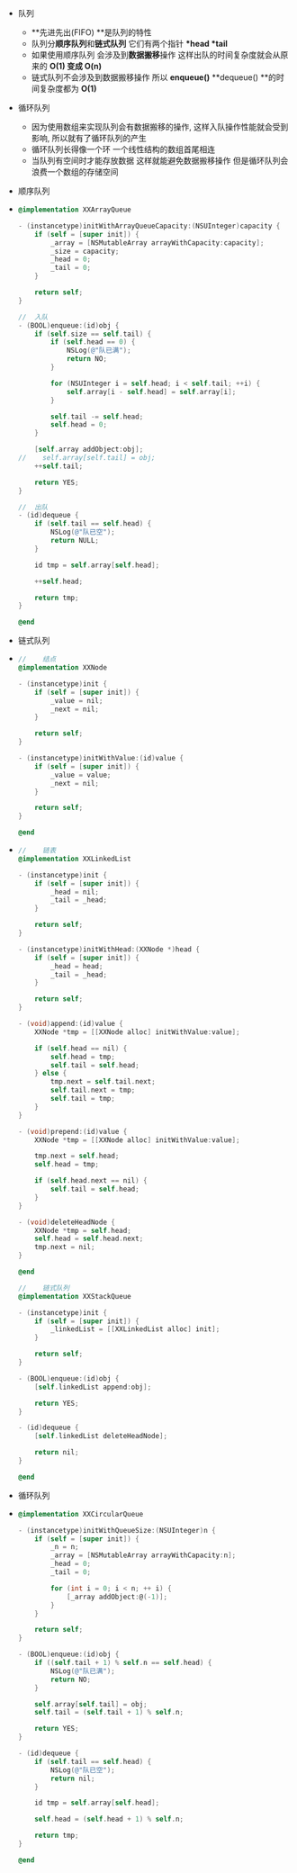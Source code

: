 * 队列
  * **先进先出\(FIFO\) **是队列的特性
  * 队列分**顺序队列**和**链式队列** 它们有两个指针 **\*head \*tail**
  * 如果使用顺序队列 会涉及到**数据搬移**操作 这样出队的时间复杂度就会从原来的 **O\(1\) 变成 O\(n\)**
  * 链式队列不会涉及到数据搬移操作 所以 **enqueue\(\)** **dequeue\(\) **的时间复杂度都为 **O\(1\)**
* 循环队列
  * 因为使用数组来实现队列会有数据搬移的操作, 这样入队操作性能就会受到影响, 所以就有了循环队列的产生
  * 循环队列长得像一个环 一个线性结构的数组首尾相连
  * 当队列有空间时才能存放数据 这样就能避免数据搬移操作 但是循环队列会浪费一个数组的存储空间

* 顺序队列

* ```Objective-C
  @implementation XXArrayQueue

  - (instancetype)initWithArrayQueueCapacity:(NSUInteger)capacity {
      if (self = [super init]) {
          _array = [NSMutableArray arrayWithCapacity:capacity];
          _size = capacity;
          _head = 0;
          _tail = 0;
      }

      return self;
  }

  //  入队
  - (BOOL)enqueue:(id)obj {
      if (self.size == self.tail) {
          if (self.head == 0) {
              NSLog(@"队已满");
              return NO;
          }

          for (NSUInteger i = self.head; i < self.tail; ++i) {
              self.array[i - self.head] = self.array[i];
          }

          self.tail -= self.head;
          self.head = 0;
      }

      [self.array addObject:obj];
  //    self.array[self.tail] = obj;
      ++self.tail;

      return YES;
  }

  //  出队
  - (id)dequeue {
      if (self.tail == self.head) {
          NSLog(@"队已空");
          return NULL;
      }

      id tmp = self.array[self.head];

      ++self.head;

      return tmp;
  }

  @end
  ```
* 链式队列

* ```Objective-C
  //    结点
  @implementation XXNode

  - (instancetype)init {
      if (self = [super init]) {
          _value = nil;
          _next = nil;
      }

      return self;
  }

  - (instancetype)initWithValue:(id)value {
      if (self = [super init]) {
          _value = value;
          _next = nil;
      }

      return self;
  }

  @end
  ```
* ```Objective-C
  //    链表
  @implementation XXLinkedList

  - (instancetype)init {
      if (self = [super init]) {
          _head = nil;
          _tail = _head;
      }

      return self;
  }

  - (instancetype)initWithHead:(XXNode *)head {
      if (self = [super init]) {
          _head = head;
          _tail = _head;
      }

      return self;
  }

  - (void)append:(id)value {
      XXNode *tmp = [[XXNode alloc] initWithValue:value];

      if (self.head == nil) {
          self.head = tmp;
          self.tail = self.head;
      } else {
          tmp.next = self.tail.next;
          self.tail.next = tmp;
          self.tail = tmp;
      }
  }

  - (void)prepend:(id)value {
      XXNode *tmp = [[XXNode alloc] initWithValue:value];

      tmp.next = self.head;
      self.head = tmp;

      if (self.head.next == nil) {
          self.tail = self.head;
      }
  }

  - (void)deleteHeadNode {
      XXNode *tmp = self.head;
      self.head = self.head.next;
      tmp.next = nil;
  }

  @end
  ```

  ```Objective-C
  //    链式队列
  @implementation XXStackQueue

  - (instancetype)init {
      if (self = [super init]) {
          _linkedList = [[XXLinkedList alloc] init];
      }

      return self;
  }

  - (BOOL)enqueue:(id)obj {
      [self.linkedList append:obj];

      return YES;
  }

  - (id)dequeue {
      [self.linkedList deleteHeadNode];

      return nil;
  }

  @end
  ```
* 循环队列
* ```Objective-C
  @implementation XXCircularQueue

  - (instancetype)initWithQueueSize:(NSUInteger)n {
      if (self = [super init]) {
          _n = n;
          _array = [NSMutableArray arrayWithCapacity:n];
          _head = 0;
          _tail = 0;

          for (int i = 0; i < n; ++ i) {
              [_array addObject:@(-1)];
          }
      }

      return self;
  }

  - (BOOL)enqueue:(id)obj {
      if ((self.tail + 1) % self.n == self.head) {
          NSLog(@"队已满");
          return NO;
      }

      self.array[self.tail] = obj;
      self.tail = (self.tail + 1) % self.n;

      return YES;
  }

  - (id)dequeue {
      if (self.tail == self.head) {
          NSLog(@"队已空");
          return nil;
      }

      id tmp = self.array[self.head];

      self.head = (self.head + 1) % self.n;

      return tmp;
  }

  @end
  ```



